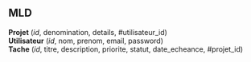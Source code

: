 ## MLD

**Projet** (_id_, denomination, details, #utilisateur_id)  
**Utilisateur** (_id_, nom, prenom, email, password)  
**Tache** (_id_, titre, description, priorite, statut, date_echeance, #projet_id)